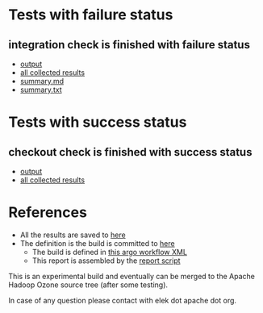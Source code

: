 # Tests with failure status

## integration check is finished with failure status

   * [output](https://raw.githubusercontent.com/elek/ozone-ci-03/master/pr/pr-hdds-2538-d7x92/integration/output.log)
   * [all collected results](https://github.com/elek/ozone-ci-03/tree/master/pr/pr-hdds-2538-d7x92/integration)
   * [summary.md](https://github.com/elek/ozone-ci-03/tree/master/pr/pr-hdds-2538-d7x92/integration/summary.md)
   * [summary.txt](https://github.com/elek/ozone-ci-03/tree/master/pr/pr-hdds-2538-d7x92/integration/summary.txt)



# Tests with success status

## checkout check is finished with success status

   * [output](https://raw.githubusercontent.com/elek/ozone-ci-03/master/pr/pr-hdds-2538-d7x92/checkout/output.log)
   * [all collected results](https://github.com/elek/ozone-ci-03/tree/master/pr/pr-hdds-2538-d7x92/checkout)




# References

 * All the results are saved to [here](https://github.com/elek/ozone-ci-03/tree/master/pr/pr-hdds-2538-d7x92/)
 * The definition is the build is committed to [here](https://github.com/elek/argo-ozone)
    * The build is defined in [this argo workflow XML](https://github.com/elek/argo-ozone/blob/master/ozone-build.yaml)
    * This report is assembled by the [report script](https://github.com/elek/argo-ozone/blob/master/scripts/report.sh)

This is an experimental build and eventually can be merged to the Apache Hadoop Ozone source tree (after some testing).

In case of any question please contact with elek dot apache dot org.
